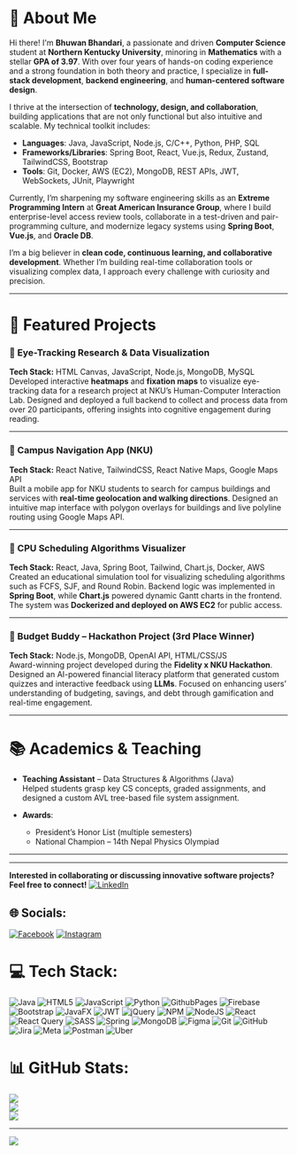 # 💫 About Me

Hi there! I'm **Bhuwan Bhandari**, a passionate and driven **Computer Science** student at **Northern Kentucky University**, minoring in **Mathematics** with a stellar **GPA of 3.97**. With over four years of hands-on coding experience and a strong foundation in both theory and practice, I specialize in **full-stack development**, **backend engineering**, and **human-centered software design**.

I thrive at the intersection of **technology, design, and collaboration**, building applications that are not only functional but also intuitive and scalable. My technical toolkit includes:

- **Languages**: Java, JavaScript, Node.js, C/C++, Python, PHP, SQL  
- **Frameworks/Libraries**: Spring Boot, React, Vue.js, Redux, Zustand, TailwindCSS, Bootstrap  
- **Tools**: Git, Docker, AWS (EC2), MongoDB, REST APIs, JWT, WebSockets, JUnit, Playwright  

Currently, I’m sharpening my software engineering skills as an **Extreme Programming Intern** at **Great American Insurance Group**, where I build enterprise-level access review tools, collaborate in a test-driven and pair-programming culture, and modernize legacy systems using **Spring Boot**, **Vue.js**, and **Oracle DB**.

I’m a big believer in **clean code, continuous learning, and collaborative development**. Whether I’m building real-time collaboration tools or visualizing complex data, I approach every challenge with curiosity and precision.

---

# 🚀 Featured Projects

### 🔬 Eye-Tracking Research & Data Visualization  
**Tech Stack:** HTML Canvas, JavaScript, Node.js, MongoDB, MySQL  
Developed interactive **heatmaps** and **fixation maps** to visualize eye-tracking data for a research project at NKU’s Human-Computer Interaction Lab. Designed and deployed a full backend to collect and process data from over 20 participants, offering insights into cognitive engagement during reading.

---

### 🧭 Campus Navigation App (NKU)  
**Tech Stack:** React Native, TailwindCSS, React Native Maps, Google Maps API  
Built a mobile app for NKU students to search for campus buildings and services with **real-time geolocation and walking directions**. Designed an intuitive map interface with polygon overlays for buildings and live polyline routing using Google Maps API.

---

### 🧠 CPU Scheduling Algorithms Visualizer  
**Tech Stack:** React, Java, Spring Boot, Tailwind, Chart.js, Docker, AWS  
Created an educational simulation tool for visualizing scheduling algorithms such as FCFS, SJF, and Round Robin. Backend logic was implemented in **Spring Boot**, while **Chart.js** powered dynamic Gantt charts in the frontend. The system was **Dockerized and deployed on AWS EC2** for public access.

---

### 💸 Budget Buddy – Hackathon Project (3rd Place Winner)  
**Tech Stack:** Node.js, MongoDB, OpenAI API, HTML/CSS/JS  
Award-winning project developed during the **Fidelity x NKU Hackathon**. Designed an AI-powered financial literacy platform that generated custom quizzes and interactive feedback using **LLMs**. Focused on enhancing users’ understanding of budgeting, savings, and debt through gamification and real-time engagement.

---

# 📚 Academics & Teaching

- **Teaching Assistant** – Data Structures & Algorithms (Java)  
  Helped students grasp key CS concepts, graded assignments, and designed a custom AVL tree-based file system assignment.
  
- **Awards**:  
  - President’s Honor List (multiple semesters)  
  - National Champion – 14th Nepal Physics Olympiad

---

---

**Interested in collaborating or discussing innovative software projects? Feel free to connect!** [![LinkedIn](https://img.shields.io/badge/LinkedIn-%230077B5.svg?logo=linkedin&logoColor=white)](https://www.linkedin.com/in/bhuwan-bhandari-a46640234/) 
<br> 


## 🌐 Socials:
[![Facebook](https://img.shields.io/badge/Facebook-%231877F2.svg?logo=Facebook&logoColor=white)](https://www.facebook.com/bhuwan.bhandari.39566) [![Instagram](https://img.shields.io/badge/Instagram-%23E4405F.svg?logo=Instagram&logoColor=white)](https://instagram.com/bhuwan9.8) 

# 💻 Tech Stack:
![Java](https://img.shields.io/badge/java-%23ED8B00.svg?style=for-the-badge&logo=openjdk&logoColor=white) ![HTML5](https://img.shields.io/badge/html5-%23E34F26.svg?style=for-the-badge&logo=html5&logoColor=white) ![JavaScript](https://img.shields.io/badge/javascript-%23323330.svg?style=for-the-badge&logo=javascript&logoColor=%23F7DF1E) ![Python](https://img.shields.io/badge/python-3670A0?style=for-the-badge&logo=python&logoColor=ffdd54) ![GithubPages](https://img.shields.io/badge/github%20pages-121013?style=for-the-badge&logo=github&logoColor=white) ![Firebase](https://img.shields.io/badge/firebase-%23039BE5.svg?style=for-the-badge&logo=firebase) ![Bootstrap](https://img.shields.io/badge/bootstrap-%238511FA.svg?style=for-the-badge&logo=bootstrap&logoColor=white) ![JavaFX](https://img.shields.io/badge/javafx-%23FF0000.svg?style=for-the-badge&logo=javafx&logoColor=white) ![JWT](https://img.shields.io/badge/JWT-black?style=for-the-badge&logo=JSON%20web%20tokens) ![jQuery](https://img.shields.io/badge/jquery-%230769AD.svg?style=for-the-badge&logo=jquery&logoColor=white) ![NPM](https://img.shields.io/badge/NPM-%23CB3837.svg?style=for-the-badge&logo=npm&logoColor=white) ![NodeJS](https://img.shields.io/badge/node.js-6DA55F?style=for-the-badge&logo=node.js&logoColor=white) ![React](https://img.shields.io/badge/react-%2320232a.svg?style=for-the-badge&logo=react&logoColor=%2361DAFB) ![React Query](https://img.shields.io/badge/-React%20Query-FF4154?style=for-the-badge&logo=react%20query&logoColor=white) ![SASS](https://img.shields.io/badge/SASS-hotpink.svg?style=for-the-badge&logo=SASS&logoColor=white) ![Spring](https://img.shields.io/badge/spring-%236DB33F.svg?style=for-the-badge&logo=spring&logoColor=white) ![MongoDB](https://img.shields.io/badge/MongoDB-%234ea94b.svg?style=for-the-badge&logo=mongodb&logoColor=white) ![Figma](https://img.shields.io/badge/figma-%23F24E1E.svg?style=for-the-badge&logo=figma&logoColor=white) ![Git](https://img.shields.io/badge/git-%23F05033.svg?style=for-the-badge&logo=git&logoColor=white) ![GitHub](https://img.shields.io/badge/github-%23121011.svg?style=for-the-badge&logo=github&logoColor=white) ![Jira](https://img.shields.io/badge/jira-%230A0FFF.svg?style=for-the-badge&logo=jira&logoColor=white) ![Meta](https://img.shields.io/badge/Meta-%230467DF.svg?style=for-the-badge&logo=Meta&logoColor=white) ![Postman](https://img.shields.io/badge/Postman-FF6C37?style=for-the-badge&logo=postman&logoColor=white) ![Uber](https://img.shields.io/badge/Uber-%23000000.svg?style=for-the-badge&logo=Uber&logoColor=white)
# 📊 GitHub Stats:
![](https://github-readme-stats.vercel.app/api?username=bhuwan9898&theme=dark&hide_border=false&include_all_commits=true&count_private=false)<br/>
![](https://github-readme-streak-stats.herokuapp.com/?user=bhuwan9898&theme=dark&hide_border=false)<br/>
![](https://github-readme-stats.vercel.app/api/top-langs/?username=bhuwan9898&theme=dark&hide_border=false&include_all_commits=true&count_private=false&layout=compact)

---
[![](https://visitcount.itsvg.in/api?id=bhuwan9898&icon=0&color=0)](https://visitcount.itsvg.in)

<!-- Proudly created with GPRM ( https://gprm.itsvg.in ) -->
